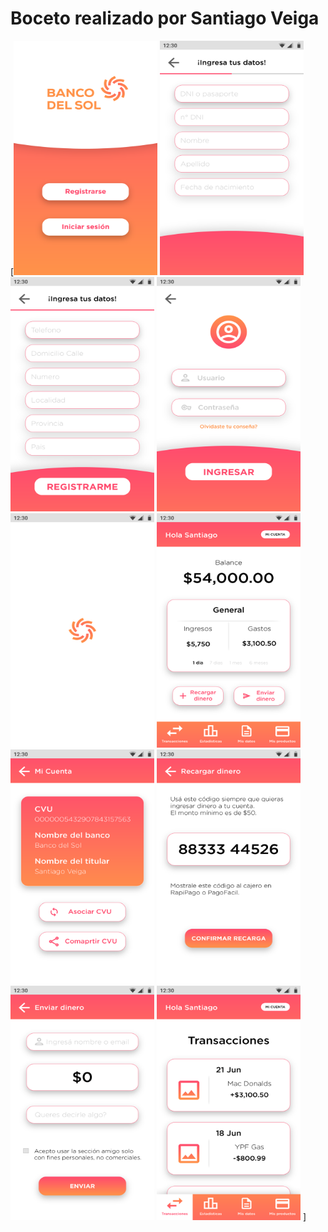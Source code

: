 # Boceto realizado por Santiago Veiga


[<img width="230px" height="375px" src="./Img-Sant/01Start.png">
<img width="230px" height="375px"  src="./Img-Sant/02BRegister1.png">
<img width="230px" height="375px"  src="./Img-Sant/02BRegister2.png">
<img width="230px" height="375px"  src="./Img-Sant/02Login.png">
<img width="230px" height="375px"  src="./Img-Sant/03Loading.png">
<img width="230px" height="375px"  src="./Img-Sant/04Home.png">
<img width="230px" height="375px"  src="./Img-Sant/05MiCuenta.png">
<img width="230px" height="375px"  src="./Img-Sant/06RecargarDinero.png">
<img width="230px" height="375px"  src="./Img-Sant/07EnviarDinero.png">
<img width="230px" height="375px"  src="./Img-Sant/08Transiciones.png">
]
